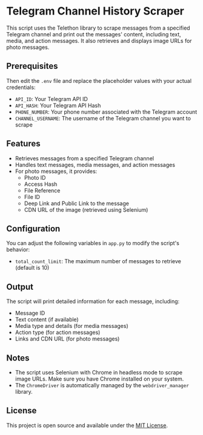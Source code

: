 # Telegram Channel History Scraper

This script uses the Telethon library to scrape messages from a specified Telegram channel and print out the messages' content, including text, media, and action messages. It also retrieves and displays image URLs for photo messages.

## Prerequisites

Then edit the `.env` file and replace the placeholder values with your actual credentials:

- `API_ID`: Your Telegram API ID
- `API_HASH`: Your Telegram API Hash
- `PHONE_NUMBER`: Your phone number associated with the Telegram account
- `CHANNEL_USERNAME`: The username of the Telegram channel you want to scrape

## Features

- Retrieves messages from a specified Telegram channel
- Handles text messages, media messages, and action messages
- For photo messages, it provides:
  - Photo ID
  - Access Hash
  - File Reference
  - File ID
  - Deep Link and Public Link to the message
  - CDN URL of the image (retrieved using Selenium)

## Configuration

You can adjust the following variables in `app.py` to modify the script's behavior:

- `total_count_limit`: The maximum number of messages to retrieve (default is 10)

## Output

The script will print detailed information for each message, including:

- Message ID
- Text content (if available)
- Media type and details (for media messages)
- Action type (for action messages)
- Links and CDN URL (for photo messages)

## Notes

- The script uses Selenium with Chrome in headless mode to scrape image URLs. Make sure you have Chrome installed on your system.
- The `ChromeDriver` is automatically managed by the `webdriver_manager` library.

## License

This project is open source and available under the [MIT License](LICENSE).
